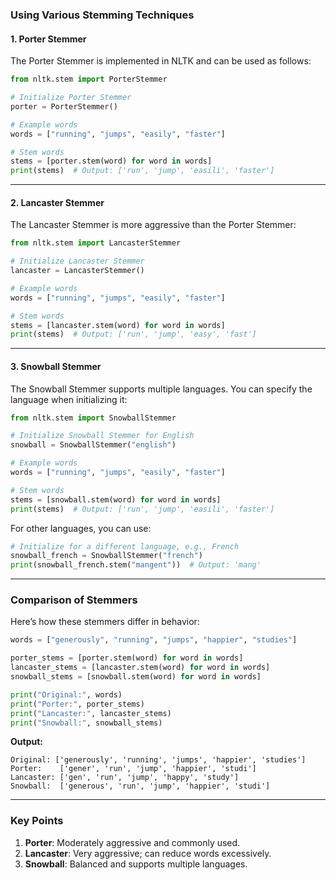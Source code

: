 ### Using Various Stemming Techniques

#### **1. Porter Stemmer**
The Porter Stemmer is implemented in NLTK and can be used as follows:
```python
from nltk.stem import PorterStemmer

# Initialize Porter Stemmer
porter = PorterStemmer()

# Example words
words = ["running", "jumps", "easily", "faster"]

# Stem words
stems = [porter.stem(word) for word in words]
print(stems)  # Output: ['run', 'jump', 'easili', 'faster']
```

---

#### **2. Lancaster Stemmer**
The Lancaster Stemmer is more aggressive than the Porter Stemmer:
```python
from nltk.stem import LancasterStemmer

# Initialize Lancaster Stemmer
lancaster = LancasterStemmer()

# Example words
words = ["running", "jumps", "easily", "faster"]

# Stem words
stems = [lancaster.stem(word) for word in words]
print(stems)  # Output: ['run', 'jump', 'easy', 'fast']
```

---

#### **3. Snowball Stemmer**
The Snowball Stemmer supports multiple languages. You can specify the language when initializing it:
```python
from nltk.stem import SnowballStemmer

# Initialize Snowball Stemmer for English
snowball = SnowballStemmer("english")

# Example words
words = ["running", "jumps", "easily", "faster"]

# Stem words
stems = [snowball.stem(word) for word in words]
print(stems)  # Output: ['run', 'jump', 'easili', 'faster']
```

For other languages, you can use:
```python
# Initialize for a different language, e.g., French
snowball_french = SnowballStemmer("french")
print(snowball_french.stem("mangent"))  # Output: 'mang'
```

---

### Comparison of Stemmers

Here’s how these stemmers differ in behavior:
```python
words = ["generously", "running", "jumps", "happier", "studies"]

porter_stems = [porter.stem(word) for word in words]
lancaster_stems = [lancaster.stem(word) for word in words]
snowball_stems = [snowball.stem(word) for word in words]

print("Original:", words)
print("Porter:", porter_stems)
print("Lancaster:", lancaster_stems)
print("Snowball:", snowball_stems)
```

**Output:**
```
Original: ['generously', 'running', 'jumps', 'happier', 'studies']
Porter:    ['gener', 'run', 'jump', 'happier', 'studi']
Lancaster: ['gen', 'run', 'jump', 'happy', 'study']
Snowball:  ['generous', 'run', 'jump', 'happier', 'studi']
```

---

### Key Points
1. **Porter**: Moderately aggressive and commonly used.
2. **Lancaster**: Very aggressive; can reduce words excessively.
3. **Snowball**: Balanced and supports multiple languages.
